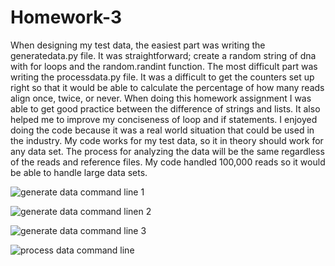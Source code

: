 # Homework-3

  When designing my test data, the easiest part was writing the generatedata.py file. It was straightforward; create a random string of dna with for loops and the random.randint function. The most difficult part was writing the processdata.py file. It was a difficult to get the counters set up right so that it would be able to calculate the percentage of how many reads align once, twice, or never. 
  When doing this homework assignment I was able to get good practice between the difference of strings and lists. It also helped me to improve my conciseness of loop and if statements. I enjoyed doing the code because it was a real world situation that could be used in the industry.
  My code works for my test data, so it in theory should work for any data set. The process for analyzing the data will be the same regardless of the reads and reference files. My code handled 100,000 reads so it would be able to handle large data sets.

![generate data command line 1](https://user-images.githubusercontent.com/98851951/152627998-dec9dd9c-d0d6-4934-ac1b-eaf0b1968367.PNG)


![generate data command linen 2](https://user-images.githubusercontent.com/98851951/152628000-abd554f5-4e62-4c22-b28c-f42e91c520ac.PNG)

![generate data command line 3](https://user-images.githubusercontent.com/98851951/152628002-6e571def-c2db-47d3-9271-ea493dcd86b0.PNG)



![process data command line](https://user-images.githubusercontent.com/98851951/152628003-dd45a740-e28c-42c8-806f-6e4161641220.PNG)
